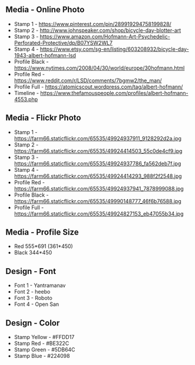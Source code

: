 ## Media - Online Photo

* Stamp 1 - https://www.pinterest.com/pin/289919294758199828/
* Stamp 2 - http://www.johnspeaker.com/shop/bicycle-day-blotter-art
* Stamp 3 - https://www.amazon.com/Hofmann-Art-Psychedelic-Perforated-Protective/dp/B07YSW2WL7
* Stamp 4 - https://www.etsy.com/sg-en/listing/603208932/bicycle-day-1943-albert-hofmann-lsd
* Profile Black - https://www.nytimes.com/2008/04/30/world/europe/30hofmann.html
* Profile Red - https://www.reddit.com/r/LSD/comments/7bgmw2/the_man/
* Profile Full - https://atomicscout.wordpress.com/tag/albert-hofmann/
* Timeline - https://www.thefamouspeople.com/profiles/albert-hofmann-4553.php

## Media - Flickr Photo

* Stamp 1 - https://farm66.staticflickr.com/65535/49924937911_9128292d2a.jpg
* Stamp 2 - https://farm66.staticflickr.com/65535/49924414503_55c0de4cf9.jpg
* Stamp 3 - https://farm66.staticflickr.com/65535/49924937786_fa562deb7f.jpg
* Stamp 4 - https://farm66.staticflickr.com/65535/49924414293_988f2f2548.jpg
* Profile Red - https://farm66.staticflickr.com/65535/49924937941_7878999088.jpg
* Profile Black - https://farm66.staticflickr.com/65535/49990148777_46f6b76588.jpg
* Profile Full - https://farm66.staticflickr.com/65535/49924827153_eb47055b34.jpg

## Media - Profile Size

* Red 555\*691 (361\*450)
* Black 344\*450

## Design - Font

* Font 1 - Yantramanav
* Font 2 - heebo
* Font 3 - Roboto
* Font 4 - Open San

## Design - Color

* Stamp Yellow - #FFDD17
* Stamp Red - #BE322C
* Stamp Green - #5DB64C
* Stamp Blue - #224098
